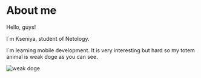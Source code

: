 # About me

Hello, guys! 

I`m Kseniya, student of Netology. 

I`m learning mobile development. It is very interesting but hard so my totem animal is weak doge as you can see.

![weak doge](https://ih1.redbubble.net/image.1281495500.5032/fposter,small,wall_texture,product,750x1000.jpg)
